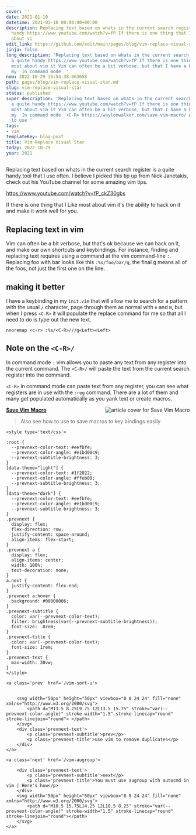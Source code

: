 ```yaml
---
cover: ''
date: 2021-01-10
datetime: 2021-01-10 00:00:00+00:00
description: Replacing text based on whats in the current search register is a quite
  handy https://www.youtube.com/watch?v=fP If there is one thing that I Like most
  about vi
edit_link: https://github.com/edit/main/pages/blog/vim-replace-visual-star.md
jinja: false
long_description: 'Replacing text based on whats in the current search register is
  a quite handy https://www.youtube.com/watch?v=fP If there is one thing that I Like
  most about vim it Vim can often be a bit verbose, but that I have a keybinding in
  my  In command mode  '
now: 2022-10-29 15:54:38.063658
path: pages/blog/vim-replace-visual-star.md
slug: vim-replace-visual-star
status: published
super_description: 'Replacing text based on whats in the current search register is
  a quite handy https://www.youtube.com/watch?v=fP If there is one thing that I Like
  most about vim it Vim can often be a bit verbose, but that I have a keybinding in
  my  In command mode  <C-R> https://waylonwalker.com/save-vim-macro/ Also see how
  to use '
tags:
- vim
templateKey: blog-post
title: Vim Replace Visual Star
today: 2022-10-29
year: 2021
---
```


Replacing text based on whats in the current search register is a quite handy
tool that I use often.  I believe I picked this tip up from Nick Janetakis,
check out his YouTube channel for some amazing vim tips.

https://www.youtube.com/watch?v=fP_ckZ30gbs

If there is one thing that I Like most about vim it's the ability to hack on it
and make it work well for you.

## Replacing text in vim

Vim can often be a bit verbose, but that's ok because we can hack on it, and 
make our own shortcuts and keybindings.  For instance, finding and replacing 
text requires using a command at the vim command-line `:`.  Replacing foo with
bar looks like this `:%s/foo/bar/g`, the final g means all of the foos, not just 
the first one on the line.

## making it better

I have a keybinding in my `init.vim` that will allow me to search for a pattern
with the usual `/` character, page through them as normal with `n` and `N`, but
when I press `<C-R>` it will populate the replace command for me so that all I
need to do is type out the new text.

``` vim
nnoremap <c-r> :%s/<C-R>///g<Left><Left>
```

## Note on the `<C-R>/`

In command mode `:` vim allows you to paste any text from any register into the
current command.  The `<C-R>/` will paste the text from the current search
register into the command.

`<C-R>` in command mode can paste text from any register, you can see what
registers are in use with the `:reg` command.  There are a lot of them and many
get populated automatically as you yank text or create macros.


<div class="onelinelink-wrapper">
    <a class="onelinelink" href="https://waylonwalker.com/save-vim-macro/">
        <img style="float: right;" align='right' src="https://covers.waylonwalker.com/save-vim-macro.jpg" alt="article cover for Save Vim Macro"/>
        <p><strong>Save Vim Macro</strong></p>
    </a>
</div>


> Also see how to use <C-R> to save macros to key bindings easily
<div class='prevnext'>

    <style type='text/css'>

    :root {
      --prevnext-color-text: #eefbfe;
      --prevnext-color-angle: #e1bd00c9;
      --prevnext-subtitle-brightness: 3;
    }
    [data-theme="light"] {
      --prevnext-color-text: #1f2022;
      --prevnext-color-angle: #ffeb00;
      --prevnext-subtitle-brightness: 3;
    }
    [data-theme="dark"] {
      --prevnext-color-text: #eefbfe;
      --prevnext-color-angle: #e1bd00c9;
      --prevnext-subtitle-brightness: 3;
    }
    .prevnext {
      display: flex;
      flex-direction: row;
      justify-content: space-around;
      align-items: flex-start;
    }
    .prevnext a {
      display: flex;
      align-items: center;
      width: 100%;
      text-decoration: none;
    }
    a.next {
      justify-content: flex-end;
    }
    .prevnext a:hover {
      background: #00000006;
    }
    .prevnext-subtitle {
      color: var(--prevnext-color-text);
      filter: brightness(var(--prevnext-subtitle-brightness));
      font-size: .8rem;
    }
    .prevnext-title {
      color: var(--prevnext-color-text);
      font-size: 1rem;
    }
    .prevnext-text {
      max-width: 30vw;
    }
    </style>
    
    <a class='prev' href='/vim-sort-u'>
    

        <svg width="50px" height="50px" viewbox="0 0 24 24" fill="none" xmlns="http://www.w3.org/2000/svg">
            <path d="M13.5 8.25L9.75 12L13.5 15.75" stroke="var(--prevnext-color-angle)" stroke-width="1.5" stroke-linecap="round" stroke-linejoin="round"> </path>
        </svg>
        <div class='prevnext-text'>
            <p class='prevnext-subtitle'>prev</p>
            <p class='prevnext-title'>use vim to remove duplicates</p>
        </div>
    </a>
    
    <a class='next' href='/vim-augroup'>
    
        <div class='prevnext-text'>
            <p class='prevnext-subtitle'>next</p>
            <p class='prevnext-title'>You must use augroup with autocmd in vim | Here's how</p>
        </div>
        <svg width="50px" height="50px" viewbox="0 0 24 24" fill="none" xmlns="http://www.w3.org/2000/svg">
            <path d="M10.5 15.75L14.25 12L10.5 8.25" stroke="var(--prevnext-color-angle)" stroke-width="1.5" stroke-linecap="round" stroke-linejoin="round"></path>
        </svg>
    </a>
  </div>